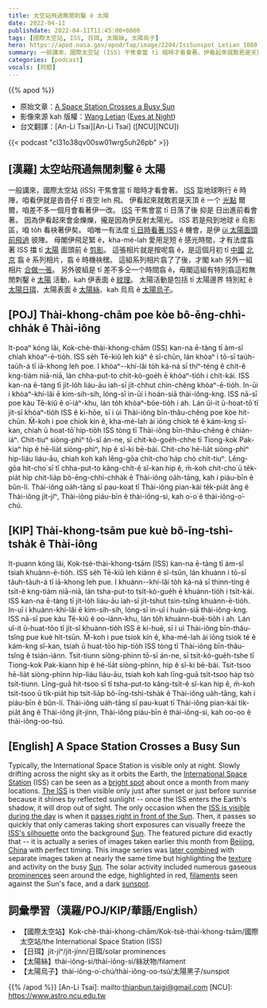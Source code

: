 ```yaml
---
title: 太空站飛過無閒刺鑿 ê 太陽
date: 2022-04-11
publishdate: 2022-04-11T11:45:00+0800
tags: [國際太空站, ISS, 日珥, 太陽絲, 太陽烏子]
hero: https://apod.nasa.gov/apod/fap/image/2204/IssSunspot_Letian_1080.jpg
summary: 一般講來，國際太空站 (ISS) 干焦會當 tī 暗時才看會著。伊看起來就敢若是天頂 ê 一个光點爾爾，咱差不多一個月會看著伊一改。
categories: [podcast]
vocals: [阿錕]
---
```


{{% apod %}}

- 原始文章：[A Space Station Crosses a Busy Sun](https://apod.nasa.gov/apod/ap220411.html)
- 影像來源 kah 版權：[Wang Letian](http://www.luckwlt.com/About%20Me.html) ([Eyes at Night](http://www.luckwlt.com/))
- 台文翻譯：[An-Li Tsai][An-Li Tsai] ([NCU][NCU])

{{< podcast "cl31o38qv00sw01wrg5uh26pb" >}}

## [漢羅] 太空站飛過無閒刺鑿 ê 太陽
一般講來，國際太空站 (ISS) 干焦會當 tī 暗時才看會著。
[ISS][International Space Station] 踅地球咧行 ê 時陣，咱看伊就是沓沓仔 tī 夜空 leh 飛。
伊看起來就敢若是天頂 ê 一个 [光點][bright spot] 爾爾，咱差不多一個月會看著伊一改。
[ISS][The ISS] 干焦會當 tī 日落了後 抑是 日出進前看會著。
因為伊看起來會金爍爍，攏是因為伊反射太陽光。
ISS 若是飛到地球 ê 烏影區，咱 to̍h 看袂著伊矣。
咱唯一有法度 [tī 日時看著 ISS][ISS is visible during the day] ê 機會，是伊 [ùi 太陽面頭前飛過][passes right in front of the Sun] 彼陣。
毋閣伊飛足緊 ê，kha-mé-lah 愛用足短 ê 感光時間，才有法度翕著 ISS 擋 tī [太陽][Sun 1] 面頭前 ê [剪影][ISS's silhouette]。
這張相片就是按呢翕 ê，是這個月初 tī [中國][China] [北京][Beijing] 翕 ê 系列相片，翕 ê 時機袂䆀。
這組系列相片翕了了後，才閣 kah 另外一組相片 [合做一張][later combined]。
另外彼組是 tī 差不多仝一个時間翕 ê，毋閣這組有特別翕這粒無閒刺鑿 ê [太陽][Sun 2] 活動，kah 伊表面 ê [紋理][texture]。
太陽活動是包括 tī 太陽邊界 特別紅 ê [太陽日珥][prominences]、太陽表面 ê [太陽絲][filaments]、kah 烏烏 ê [太陽烏子][sunspot]。

## [POJ] Thài-khong-chām poe kòe bô-ēng-chhì-chha̍k ê Thài-iông
It-poaⁿ kóng lâi, Kok-chè-thài-khong-chām (ISS) kan-na ē-tàng tī àm-sî chiah khòaⁿ-ē-tio̍h.
ISS se̍h Tē-kiû leh kiâⁿ ê sî-chūn, lán khòaⁿ i tō-sī tau̍h-tau̍h-á tī iā-khong leh poe.
I khòaⁿ--khí-lâi to̍h ká-ná sī thiⁿ-téng ê chi̍t-ê kng-tiám niā-niā, lán chha-put-to chi̍t-kò-goe̍h ē khòaⁿ-tio̍h i chi̍t-kái.
ISS kan-na ē-tàng tī ji̍t-lo̍h liáu-āu iah-sī ji̍t-chhut chìn-chêng khòaⁿ-ē-tio̍h.
In-ūi i khòaⁿ-khí-lâi ē kim-sih-sih, lóng-sī in-ūi i hoán-siā thài-iông-kng.
ISS nā-sī poe kàu Tē-kiû ê o͘-iáⁿ-khu, lán to̍h khòaⁿ-bōe-tio̍h i ah.
Lán ûi-it ū-hoat-tō͘ tī ji̍t-sî khòaⁿ-tio̍h ISS ê ki-hōe, sī i ùi Thài-iông bīn-thâu-chêng poe kòe hit-chūn.
M̄-koh i poe chiok kín ê, kha-mé-lah ài iōng chiok té ê kám-kng sî-kan, chiah ū hoat-tō͘ hip-tio̍h ISS tòng tī Thài-iông bīn-thâu-chêng ê chián-iáⁿ.
Chit-tiuⁿ siòng-phìⁿ tō-sī án-ne, sī chit-kò-goe̍h-chhe tī Tiong-kok Pak-kiaⁿ hip ê hē-lia̍t siòng-phìⁿ, hip ê sî-ki bē-bái.
Chit-cho͘ hē-lia̍t siòng-phìⁿ hip-liáu liáu-āu, chiah koh kah lēng-gōa chi̍t-cho͘ ha̍p chò chi̍t-tiuⁿ.
Lēng-gōa hit-cho͘ sī tī chha-put-to kâng-chi̍t-ê sî-kan hip ê, m̄-koh chit-cho͘ ū te̍k-pia̍t hip chit-lia̍p bô-ēng-chhì-chha̍k ê Thài-iông oa̍h-tāng, kah i piáu-bīn ê bûn-lí.
Thài-iông oa̍h-tāng sī pau-koat tī Thài-iông pian-kài te̍k-pia̍t âng ê Thài-iông ji̍t-jíⁿ, Thài-iông piáu-bīn ê thài-iông-si, kah o͘-o͘ ê thài-iông-o͘-chú.

## [KIP] Thài-khong-tsām pue kuè bô-īng-tshì-tsha̍k ê Thài-iông
It-puann kóng lâi, Kok-tsè-thài-khong-tsām (ISS) kan-na ē-tàng tī àm-sî tsiah khuànn-ē-tio̍h.
ISS se̍h Tē-kiû leh kiânn ê sî-tsūn, lán khuànn i tō-sī ta̍uh-ta̍uh-á tī iā-khong leh pue.
I khuànn--khí-lâi to̍h ká-ná sī thinn-tíng ê tsi̍t-ê kng-tiám niā-niā, lán tsha-put-to tsi̍t-kò-gue̍h ē khuànn-tio̍h i tsi̍t-kái.
ISS kan-na ē-tàng tī ji̍t-lo̍h liáu-āu iah-sī ji̍t-tshut tsìn-tsîng khuànn-ē-tio̍h.
In-uī i khuànn-khí-lâi ē kim-sih-sih, lóng-sī in-uī i huán-siā thài-iông-kng.
ISS nā-sī pue kàu Tē-kiû ê oo-iánn-khu, lán to̍h khuànn-buē-tio̍h i ah.
Lán uî-it ū-huat-tōo tī ji̍t-sî khuànn-tio̍h ISS ê ki-huē, sī i uì Thài-iông bīn-thâu-tsîng pue kuè hit-tsūn.
M̄-koh i pue tsiok kín ê, kha-mé-lah ài iōng tsiok té ê kám-kng sî-kan, tsiah ū huat-tōo hip-tio̍h ISS tòng tī Thài-iông bīn-thâu-tsîng ê tsián-iánn.
Tsit-tiunn siòng-phìnn tō-sī án-ne, sī tsit-kò-gue̍h-tshe tī Tiong-kok Pak-kiann hip ê hē-lia̍t siòng-phìnn, hip ê sî-ki bē-bái.
Tsit-tsoo hē-lia̍t siòng-phìnn hip-liáu liáu-āu, tsiah koh kah līng-guā tsi̍t-tsoo ha̍p tsò tsi̍t-tiunn.
Līng-guā hit-tsoo sī tī tsha-put-to kâng-tsi̍t-ê sî-kan hip ê, m̄-koh tsit-tsoo ū ti̍k-pia̍t hip tsit-lia̍p bô-īng-tshì-tsha̍k ê Thài-iông ua̍h-tāng, kah i piáu-bīn ê bûn-lí.
Thài-iông ua̍h-tāng sī pau-kuat tī Thài-iông pian-kài ti̍k-pia̍t âng ê Thài-iông ji̍t-jínn, Thài-iông piáu-bīn ê thài-iông-si, kah oo-oo ê thài-iông-oo-tsú.

## [English] A Space Station Crosses a Busy Sun
Typically, the International Space Station is visible only at night.
Slowly drifting across the night sky as it orbits the Earth, the [International Space Station][International Space Station] (ISS) can be seen as a [bright spot][bright spot] about once a month from many locations.
[The ISS][The ISS] is then visible only just after sunset or just before sunrise because it shines by reflected sunlight -- once the ISS enters the Earth's shadow, it will drop out of sight.
The only occasion when the [ISS is visible during the day][ISS is visible during the day] is when it [passes right in front of the Sun][passes right in front of the Sun].
Then, it passes so quickly that only cameras taking short exposures can visually freeze the [ISS's silhouette][ISS's silhouette] onto the background [Sun][Sun 1].
The featured picture did exactly that -- it is actually a series of images taken earlier this month from [Beijing][Beijing], [China][China] with perfect timing.
This image series was [later combined][later combined] with separate images taken at nearly the same time but highlighting the [texture][texture] and activity on the busy [Sun][Sun 2].
The solar activity included numerous gaseous [prominences][prominences] seen around the edge, highlighted in red, [filaments][filaments] seen against the Sun's face, and a dark [sunspot][sunspot].

## 詞彙學習（漢羅/POJ/KIP/華語/English）
- 【國際太空站】Kok-chè-thài-khong-chām/Kok-tsè-thài-khong-tsām/國際太空站/the International Space Station (ISS)
- 【日珥】ji̍t-jíⁿ/ji̍t-jínn/日珥/solar prominences
- 【太陽絲】thài-iông-si/thài-iông-si/絲狀物/filament
- 【太陽烏子】thài-iông-o͘-chú/thài-iông-oo-tsú/太陽黑子/sunspot


{{% /apod %}}
[An-Li Tsai]: mailto:thianbun.taigi@gmail.com
[NCU]: https://www.astro.ncu.edu.tw

[copyright]: https://apod.nasa.gov/apod/fap/lib/about_apod.html#srapply

[International Space Station]:https://www.nasa.gov/mission_pages/station/main/index.html
[bright spot]:https://apod.nasa.gov/apod/ap110314.html
[The ISS]:https://spotthestation.nasa.gov/faq.cfm
[ISS is visible during the day]:https://apod.nasa.gov/apod/ap160513.html
[passes right in front of the Sun]:https://apod.nasa.gov/apod/ap190715.html
[ISS's silhouette]:https://apod.nasa.gov/apod/ap150912.html
[Sun 1]:https://solarsystem.nasa.gov/solar-system/sun/overview/
[Beijing]:https://youtu.be/efHyAyT4Fko
[China]:https://en.wikipedia.org/wiki/China
[later combined]:https://www.boredpanda.com/blog/wp-content/uploads/2016/02/adopted-cats-sleeping-together-hammock-barnaby-stoche-4.jpg
[texture]:https://apod.nasa.gov/apod/ap140312.html
[Sun 2]:https://solarsystem.nasa.gov/solar-system/sun/overview/
[prominences]:https://www.nasa.gov/content/goddard/what-is-a-solar-prominence
[filaments]:https://scied.ucar.edu/learning-zone/sun-space-weather/solar-filament
[sunspot]:https://spaceplace.nasa.gov/solar-activity/en/
